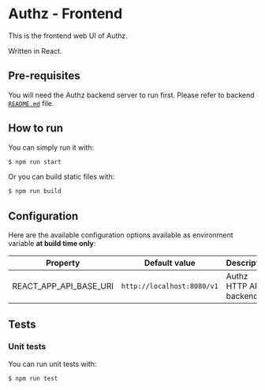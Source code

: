 Authz - Frontend
================

This is the frontend web UI of Authz.

Written in React.

## Pre-requisites

You will need the Authz backend server to run first. Please refer to backend [`README.md`](https://github.com/eko/authz/tree/master/backend) file.

## How to run

You can simply run it with:

```bash
$ npm run start
```

Or you can build static files with:

```bash
$ npm run build
```

## Configuration

Here are the available configuration options available as environment variable **at build time only**:

| Property | Default value | Description |
| -------- | ------------- | ----------- |
| REACT_APP_API_BASE_URI | `http://localhost:8080/v1` | Authz HTTP API backend url |

## Tests

### Unit tests

You can run unit tests with:

```bash
$ npm run test
```
